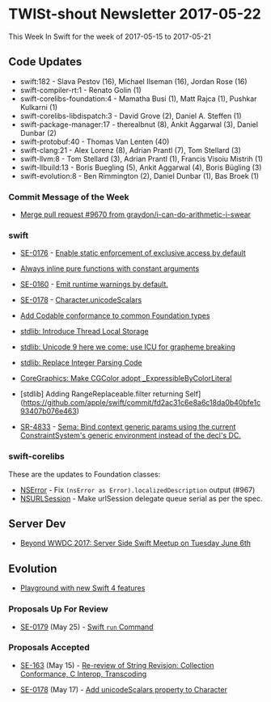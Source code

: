 # TWISt-shout Newsletter 2017-05-22
This Week In Swift for the week of 2017-05-15 to 2017-05-21

## Code Updates

* swift:182 - Slava Pestov (16), Michael Ilseman (16), Jordan Rose (16)
* swift-compiler-rt:1 - Renato Golin (1)
* swift-corelibs-foundation:4 - Mamatha Busi (1), Matt Rajca (1), Pushkar Kulkarni (1)
* swift-corelibs-libdispatch:3 - David Grove (2), Daniel A. Steffen (1)
* swift-package-manager:17 - therealbnut (8), Ankit Aggarwal (3), Daniel Dunbar (2)
* swift-protobuf:40 - Thomas Van Lenten (40)
* swift-clang:21 - Alex Lorenz (8), Adrian Prantl (7), Tom Stellard (3)
* swift-llvm:8 - Tom Stellard (3), Adrian Prantl (1), Francis Visoiu Mistrih (1)
* swift-llbuild:13 - Boris Buegling (5), Ankit Aggarwal (4), Boris Bügling (3)
* swift-evolution:8 - Ben Rimmington (2), Daniel Dunbar (1), Bas Broek (1)

### Commit Message of the Week

* [Merge pull request #9670 from graydon/i-can-do-arithmetic-i-swear](https://github.com/apple/swift/commit/637096facc137f548c10f7df7ee5571fd97bc1c5)

### swift

* [SE-0176](https://github.com/apple/swift-evolution/blob/master/proposals/0176-enforce-exclusive-access-to-memory.md) - [Enable static enforcement of exclusive access by default](https://github.com/apple/swift/commit/d54d9b1cfe76fed072fd9d2d0e99cb06465b5874)

* [Always inline pure functions with constant arguments](https://github.com/apple/swift/commit/dd93027a0e4495045f29ed2e114cc79f05da8c05)

* [SE-0160](https://github.com/apple/swift-evolution/blob/master/proposals/0160-objc-inference.md) - [Emit runtime warnings by default.](https://github.com/apple/swift/commit/571853dbbba81721b7e0264f273cd557e412a14d)

* [SE-0178](https://github.com/apple/swift-evolution/blob/master/proposals/0178-character-unicode-view.md) - [Character.unicodeScalars](https://github.com/apple/swift/commit/ef5d37c4faa755b76e8a846effca0e1bbfbb519e)

* [Add Codable conformance to common Foundation types](https://github.com/apple/swift/commit/012ea9373b5d2f72c59e16e18bd077c3ee86c745)

* [stdlib: Introduce Thread Local Storage](https://github.com/apple/swift/commit/973b5aed54141f90e976d534df2f9af3fe812063)

* [stdlib: Unicode 9 here we come: use ICU for grapheme breaking](https://github.com/apple/swift/commit/97511d65bf33ee08097f6dfd38b662bb52817365)

* [stdlib: Replace Integer Parsing Code](https://github.com/apple/swift/commit/c67977a88164e38cb67e3fc902c0b44efa56fba6)

* [CoreGraphics: Make CGColor adopt _ExpressibleByColorLiteral](https://github.com/apple/swift/commit/2a9867bf888cb11cb599bc601776be5bb9e5974e)

* [stdlib] Adding RangeReplaceable.filter returning Self](https://github.com/apple/swift/commit/fd2ac31c6e8a6c18da0b40bfe1c93407b076e463)

* [SR-4833](https://bugs.swift.org/browse/SR-4833) - [Sema: Bind context generic params using the current ConstraintSystem's generic environment instead of the decl's DC.](https://github.com/apple/swift/commit/d16eb3347786cbe9d7955d89be972d327439edda)
  
### swift-corelibs

These are the updates to Foundation classes:

* [NSError](https://github.com/apple/swift-corelibs-foundation/commits/master/Foundation/NSError.swift) - Fix `(nsError as Error).localizedDescription` output (#967)
* [NSURLSession](https://github.com/apple/swift-corelibs-foundation/commits/master/Foundation/NSURLSession/NSURLSession.swift) - Make urlSession delegate queue serial as per the spec.

## Server Dev

* [Beyond WWDC 2017: Server Side Swift Meetup on Tuesday June 6th](https://lists.swift.org/pipermail/swift-server-dev/Week-of-Mon-20170515/000454.html)

## Evolution

* [Playground with new Swift 4 features](https://lists.swift.org/pipermail/swift-evolution/Week-of-Mon-20170515/036731.html)

### Proposals Up For Review

* [SE-0179](https://github.com/apple/swift-evolution/blob/master/proposals/0179-swift-run-command.md) (May 25) - [Swift `run` Command](https://lists.swift.org/pipermail/swift-evolution-announce/2017-May/000380.html)

### Proposals Accepted

* [SE-163](https://github.com/apple/swift-evolution/blob/master/proposals/0163-string-revision-1.md) (May 15) - [Re-review of String Revision: Collection Conformance, C Interop, Transcoding](https://lists.swift.org/pipermail/swift-evolution-announce/2017-May/000382.html)

* [SE-0178](https://github.com/apple/swift-evolution/blob/master/proposals/0178-character-unicode-view.md) (May 17) - [Add unicodeScalars property to Character](https://lists.swift.org/pipermail/swift-evolution-announce/2017-May/000381.html)
